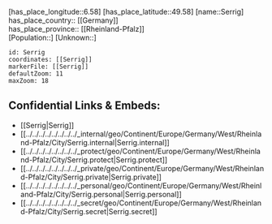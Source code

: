 ﻿---
location: [49.58,6.58] 
mapzoom: [7,12] 
mapmarker: city 
type: City
tags:
- geo/City


SpocWebEntityId: 34218
isDeleted: false
confidential: public

---
[has_place_longitude::6.58] 
[has_place_latitude::49.58] 
[name::Serrig] 
has_place_country:: [[Germany]]  
has_place_province:: [[Rheinland-Pfalz]]  
[Population::] 
[Unknown::] 


```leaflet
id: Serrig
coordinates: [[Serrig]] 
markerFile: [[Serrig]] 
defaultZoom: 11 
maxZoom: 18
```


## Confidential Links & Embeds: 
- [[Serrig|Serrig]]  
- [[../../../../../../../../_internal/geo/Continent/Europe/Germany/West/Rheinland-Pfalz/City/Serrig.internal|Serrig.internal]] 
- [[../../../../../../../../_protect/geo/Continent/Europe/Germany/West/Rheinland-Pfalz/City/Serrig.protect|Serrig.protect]] 
- [[../../../../../../../../_private/geo/Continent/Europe/Germany/West/Rheinland-Pfalz/City/Serrig.private|Serrig.private]] 
- [[../../../../../../../../_personal/geo/Continent/Europe/Germany/West/Rheinland-Pfalz/City/Serrig.personal|Serrig.personal]] 
- [[../../../../../../../../_secret/geo/Continent/Europe/Germany/West/Rheinland-Pfalz/City/Serrig.secret|Serrig.secret]] 
